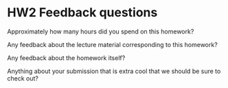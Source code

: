 # HW2 Feedback questions

Approximately how many hours did you spend on this homework?

Any feedback about the lecture material corresponding to this homework?

Any feedback about the homework itself?

Anything about your submission that is extra cool that we should be sure to check out?
